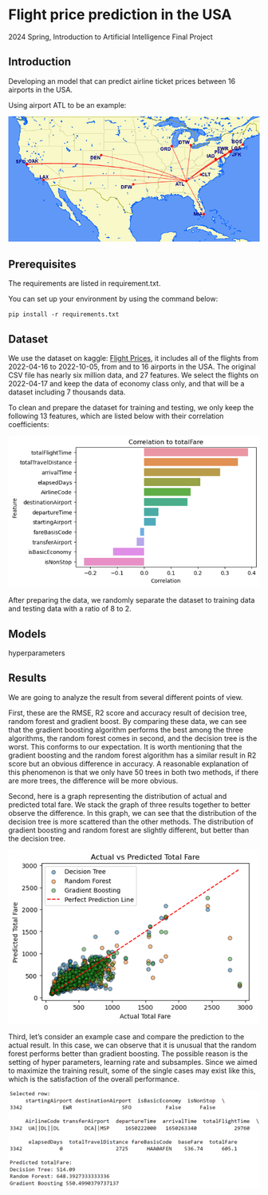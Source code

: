 # Flight price prediction in the USA
2024 Spring, Introduction to Artificial Intelligence Final Project

## Introduction
Developing an model that can predict airline ticket prices between 16 airports in the USA.  

Using airport ATL to be an example:  

![airlines.png](png/airlines.png)

## Prerequisites
The requirements are listed in requirement.txt. 

You can set up your environment by using the command below:

    pip install -r requirements.txt

## Dataset
We use the dataset on kaggle: [Flight Prices](https://www.kaggle.com/datasets/dilwong/flightprices/data), it includes all of the flights from 2022-04-16 to 2022-10-05, from and to 16 airports in the USA. The original CSV file has nearly six million data, and 27 features. We select the flights on 2022-04-17 and keep the data of economy class only, and that will be a dataset including 7 thousands data. 

To clean and prepare the dataset for training and testing, we only keep the following 13 features, which are listed below with their correlation coefficients:

![correlations.png](png/correlations.png)

After preparing the data, we randomly separate the dataset to training data and testing data with a ratio of 8 to 2.

## Models 

hyperparameters

## Results
We are going to analyze the result from several different points of view. 

First, these are the RMSE, R2 score and accuracy result of decision tree, random forest and gradient boost. By comparing these data, we can see that the gradient boosting algorithm performs the best among the three algorithms, the random forest comes in second, and the decision tree is the worst. This conforms to our expectation. It is worth mentioning that the gradient boosting and the random forest algorithm has a similar result in R2 score but an obvious difference in accuracy. A reasonable explanation of this phenomenon is that we only have 50 trees in both two methods, if there are more trees, the difference will be more obvious.



Second, here is a graph representing the distribution of actual and predicted total fare. We stack the graph of three results together to better observe the difference. In this graph, we can see that the distribution of the decision tree is more scattered than the other methods. The distribution of gradient boosting and random forest are slightly different, but better than the decision tree.

![compare.png](png/compare.png)

Third, let’s consider an example case and compare the prediction to the actual result. In this case, we can observe that it is unusual that the random forest performs better than gradient boosting. The possible reason is the setting of hyper parameters, learning rate and subsamples. Since we aimed to maximize the training result, some of the single cases may exist like this, which is the satisfaction of the overall performance.

![test.png](png/test.png)
